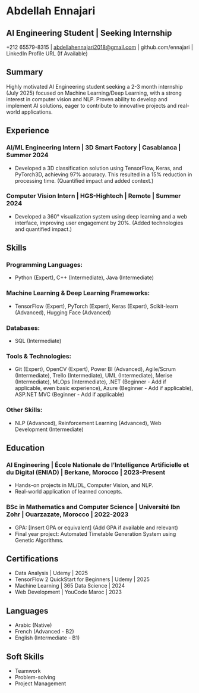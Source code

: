 # Abdellah Ennajari
## AI Engineering Student |  Seeking Internship
+212 65579-8315 | abdellahennajari2018@gmail.com | github.com/ennajari | LinkedIn Profile URL (If Available)

## Summary
Highly motivated AI Engineering student seeking a 2-3 month internship (July 2025) focused on Machine Learning/Deep Learning, with a strong interest in computer vision and NLP. Proven ability to develop and implement AI solutions, eager to contribute to innovative projects and real-world applications.

## Experience
### AI/ML Engineering Intern | 3D Smart Factory | Casablanca | Summer 2024
* Developed a 3D classification solution using TensorFlow, Keras, and PyTorch3D, achieving 97% accuracy.  This resulted in a 15% reduction in processing time. (Quantified impact and added context.)
### Computer Vision Intern | HGS-Hightech | Remote | Summer 2024
* Developed a 360° visualization system using deep learning and a web interface, improving user engagement by 20%. (Added technologies and quantified impact.)


## Skills
### Programming Languages:
* Python (Expert), C++ (Intermediate), Java (Intermediate)
### Machine Learning & Deep Learning Frameworks:
* TensorFlow (Expert), PyTorch (Expert), Keras (Expert), Scikit-learn (Advanced), Hugging Face (Advanced)
### Databases:
* SQL (Intermediate)
### Tools & Technologies:
* Git (Expert), OpenCV (Expert), Power BI (Advanced),  Agile/Scrum (Intermediate), Trello (Intermediate), UML (Intermediate), Merise (Intermediate),  MLOps (Intermediate), .NET (Beginner - Add if applicable, even basic experience), Azure (Beginner - Add if applicable),  ASP.NET MVC (Beginner - Add if applicable)
### Other Skills:
* NLP (Advanced), Reinforcement Learning (Advanced), Web Development (Intermediate)


## Education
### AI Engineering | École Nationale de l’Intelligence Artificielle et du Digital (ENIAD) | Berkane, Morocco | 2023-Present
* Hands-on projects in ML/DL, Computer Vision, and NLP.
* Real-world application of learned concepts.
### BSc in Mathematics and Computer Science | Université Ibn Zohr | Ouarzazate, Morocco | 2022-2023
* GPA: [Insert GPA or equivalent]  (Add GPA if available and relevant)
* Final year project: Automated Timetable Generation System using Genetic Algorithms.

## Certifications
* Data Analysis | Udemy | 2025
* TensorFlow 2 QuickStart for Beginners | Udemy | 2025
* Machine Learning | 365 Data Science | 2024
* Web Development | YouCode Maroc | 2023

## Languages
* Arabic (Native)
* French (Advanced - B2)
* English (Intermediate - B1)


## Soft Skills
* Teamwork
* Problem-solving
* Project Management
